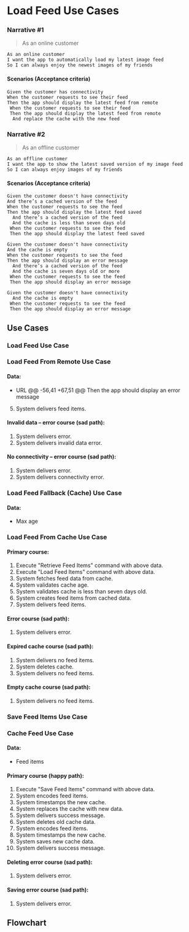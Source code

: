 #  Load Feed Use Cases

### Narrative #1

 > As an online customer
 ```
 As an online customer
 I want the app to automatically load my latest image feed
 So I can always enjoy the newest images of my friends
 ```

 #### Scenarios (Acceptance criteria)

 ```
 Given the customer has connectivity
 When the customer requests to see their feed
 Then the app should display the latest feed from remote
  When the customer requests to see their feed
  Then the app should display the latest feed from remote
   And replace the cache with the new feed
 ```

 ### Narrative #2

 > As an offline customer
 ```
 As an offline customer
 I want the app to show the latest saved version of my image feed
 So I can always enjoy images of my friends
 ```

 #### Scenarios (Acceptance criteria)

 ```
 Given the customer doesn't have connectivity
 And there’s a cached version of the feed
 When the customer requests to see the feed
 Then the app should display the latest feed saved
   And there’s a cached version of the feed
   And the cache is less than seven days old
  When the customer requests to see the feed
  Then the app should display the latest feed saved

 Given the customer doesn't have connectivity
 And the cache is empty
 When the customer requests to see the feed
 Then the app should display an error message
   And there’s a cached version of the feed
   And the cache is seven days old or more
  When the customer requests to see the feed
  Then the app should display an error message

 Given the customer doesn't have connectivity
   And the cache is empty
  When the customer requests to see the feed
  Then the app should display an error message
 ```

 ## Use Cases

 ### Load Feed Use Case
 ### Load Feed From Remote Use Case

 #### Data:
 - URL
 @@ -56,41 +67,51 @@ Then the app should display an error message
 5. System delivers feed items.

 #### Invalid data – error course (sad path):
 1. System delivers error.
 1. System delivers invalid data error.

 #### No connectivity – error course (sad path):
 1. System delivers error.
 1. System delivers connectivity error.

 ### Load Feed Fallback (Cache) Use Case

 #### Data:
 - Max age
 ### Load Feed From Cache Use Case

 #### Primary course:
 1. Execute "Retrieve Feed Items" command with above data.
 1. Execute "Load Feed Items" command with above data.
 2. System fetches feed data from cache.
 3. System validates cache age.
 3. System validates cache is less than seven days old.
 4. System creates feed items from cached data.
 5. System delivers feed items.

 #### Error course (sad path):
 1. System delivers error.

 #### Expired cache course (sad path): 
 1. System delivers no feed items.
 1. System deletes cache.
 2. System delivers no feed items.

 #### Empty cache course (sad path): 
 1. System delivers no feed items.


 ### Save Feed Items Use Case
 ### Cache Feed Use Case

 #### Data:
 - Feed items

 #### Primary course (happy path):
 1. Execute "Save Feed Items" command with above data.
 2. System encodes feed items.
 3. System timestamps the new cache.
 4. System replaces the cache with new data.
 5. System delivers success message.
 2. System deletes old cache data.
 3. System encodes feed items.
 4. System timestamps the new cache.
 5. System saves new cache data.
 6. System delivers success message.

 #### Deleting error course (sad path):
 1. System delivers error.

 #### Saving error course (sad path):
 1. System delivers error.


 ## Flowchart

